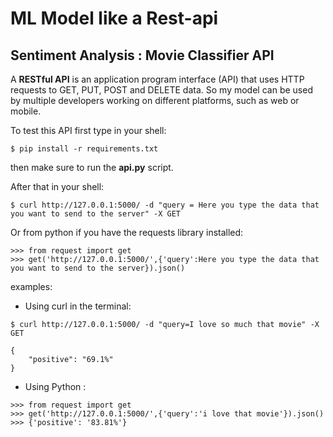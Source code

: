 # ML Model like a Rest-api
## Sentiment Analysis : Movie Classifier API

A **RESTful API** is an application program interface (API) that uses HTTP requests to GET, PUT, POST and DELETE data.
So my model can be used by multiple developers working on different platforms, such as web or mobile.

To test this API first type in your shell:
```
$ pip install -r requirements.txt
```
then make sure to run the **api.py** script.

After that in your shell:
```
$ curl http://127.0.0.1:5000/ -d "query = Here you type the data that you want to send to the server" -X GET 
```
Or from python if you have the requests library installed:
```
>>> from request import get
>>> get('http://127.0.0.1:5000/',{'query':Here you type the data that you want to send to the server}).json()
```
examples:

* Using curl in the terminal:
```
$ curl http://127.0.0.1:5000/ -d "query=I love so much that movie" -X GET 
```
```
{
    "positive": "69.1%"
} 
```
* Using Python :
```
>>> from request import get
>>> get('http://127.0.0.1:5000/',{'query':'i love that movie'}).json()
>>> {'positive': '83.81%'}
```
